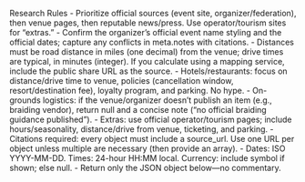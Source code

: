 Research Rules - Prioritize official sources (event site, organizer/federation), then venue pages, then reputable news/press. Use operator/tourism sites for “extras.” - Confirm the organizer’s official event name styling and the official dates; capture any conflicts in meta.notes with citations. - Distances must be road distance in miles (one decimal) from the venue; drive times are typical, in minutes (integer). If you calculate using a mapping service, include the public share URL as the source. - Hotels/restaurants: focus on distance/drive time to venue, policies (cancellation window, resort/destination fee), loyalty program, and parking. No hype. - On-grounds logistics: if the venue/organizer doesn’t publish an item (e.g., braiding vendor), return null and a concise note (“no official braiding guidance published”). - Extras: use official operator/tourism pages; include hours/seasonality, distance/drive from venue, ticketing, and parking. - Citations required: every object must include a source_url. Use one URL per object unless multiple are necessary (then provide an array). - Dates: ISO YYYY-MM-DD. Times: 24-hour HH:MM local. Currency: include symbol if shown; else null. - Return only the JSON object below—no commentary.